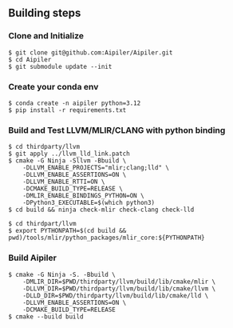 ## Building steps
### Clone and Initialize

```
$ git clone git@github.com:Aipiler/Aipiler.git
$ cd Aipiler
$ git submodule update --init
```

### Create your conda env
```
$ conda create -n aipiler python=3.12
$ pip install -r requirements.txt
```

### Build and Test LLVM/MLIR/CLANG with python binding


```
$ cd thirdparty/llvm
$ git apply ../llvm_lld_link.patch
$ cmake -G Ninja -Sllvm -Bbuild \
    -DLLVM_ENABLE_PROJECTS="mlir;clang;lld" \
    -DLLVM_ENABLE_ASSERTIONS=ON \
    -DLLVM_ENABLE_RTTI=ON \
    -DCMAKE_BUILD_TYPE=RELEASE \
    -DMLIR_ENABLE_BINDINGS_PYTHON=ON \
    -DPython3_EXECUTABLE=$(which python3)
$ cd build && ninja check-mlir check-clang check-lld

$ cd thirdpart/llvm
$ export PYTHONPATH=$(cd build && pwd)/tools/mlir/python_packages/mlir_core:${PYTHONPATH} 
```


### Build Aipiler

```
$ cmake -G Ninja -S. -Bbuild \
    -DMLIR_DIR=$PWD/thirdparty/llvm/build/lib/cmake/mlir \
    -DLLVM_DIR=$PWD/thirdparty/llvm/build/lib/cmake/llvm \
    -DLLD_DIR=$PWD/thirdparty/llvm/build/lib/cmake/lld \
    -DLLVM_ENABLE_ASSERTIONS=ON \
    -DCMAKE_BUILD_TYPE=RELEASE
$ cmake --build build
```

